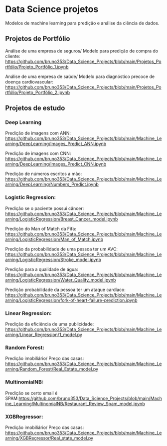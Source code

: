 # Data Science projetos
Modelos de machine learning para predição e análise da ciência de dados.

## Projetos de Portfólio

Análise de uma empresa de seguros/ Modelo para predição de compra do cliente: https://github.com/bruno353/Data_Science_Projects/blob/main/Projetos_Portfólio/Projeto_Portfólio_1.ipynb

Análise de uma empresa de saúde/ Modelo para diagnóstico precoce de doença cardiovascular: https://github.com/bruno353/Data_Science_Projects/blob/main/Projetos_Portfólio/Projeto_Portfólio_2.ipynb

## Projetos de estudo
### Deep Learning
Predição de imagens com ANN: https://github.com/bruno353/Data_Science_Projects/blob/main/Machine_Learning/DeepLearning/Images_Predict_ANN.ipynb

Predição de imagens com CNN: https://github.com/bruno353/Data_Science_Projects/blob/main/Machine_Learning/DeepLearning/Images_Predict_CNN.ipynb

Predição de números escritos a mão: https://github.com/bruno353/Data_Science_Projects/blob/main/Machine_Learning/DeepLearning/Numbers_Predict.ipynb

### Logistic Regression:
Predição se o paciente possui câncer: https://github.com/bruno353/Data_Science_Projects/blob/main/Machine_Learning/LogisticRegression/Breast_Cancer_model.ipynb

Predição do Man of Match da Fifa: https://github.com/bruno353/Data_Science_Projects/blob/main/Machine_Learning/LogisticRegression/Man_of_Match.ipynb

Predição da probabilidade de uma pessoa ter um AVC: https://github.com/bruno353/Data_Science_Projects/blob/main/Machine_Learning/LogisticRegression/Stroke_model.ipynb

Predição para a qualidade de água: https://github.com/bruno353/Data_Science_Projects/blob/main/Machine_Learning/LogisticRegression/Water_Quality_model.ipynb

Predição probabilidade da pessoa ter um ataque cardíaco: https://github.com/bruno353/Data_Science_Projects/blob/main/Machine_Learning/LogisticRegression/fork-of-heart-failure-prediction.ipynb
### Linear Regression:
Predição da eficiência de uma publicidade: https://github.com/bruno353/Data_Science_Projects/blob/main/Machine_Learning/Linear_Regression/1_model.py
### Random Forest:
Predição imobiliário/ Preço das casas: https://github.com/bruno353/Data_Science_Projects/blob/main/Machine_Learning/Random_Forest/Real_Estate_model.py
### MultinomialNB:
Predição se certo email é SPAM:https://github.com/bruno353/Data_Science_Projects/blob/main/Machine_Learning/MultinomialNB/Restaurant_Review_Spam_model.ipynb
### XGBRegressor:
Predição imobiliário/ Preço das casas: https://github.com/bruno353/Data_Science_Projects/blob/main/Machine_Learning/XGBRegressor/Real_state_model.py

